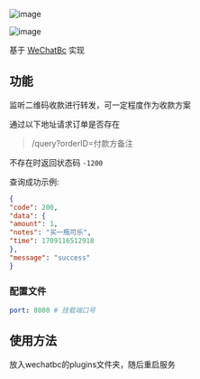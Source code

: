 ![image](https://github.com/meteorOSS/wechat-pay/assets/61687266/862f4901-828c-4f39-aa00-7c9cb302d584)

![image](https://github.com/meteorOSS/wechat-pay/assets/61687266/814d735b-9b8f-44a2-b319-be5439032d61)



基于 [WeChatBc](https://github.com/meteorOSS/WeChatBc) 实现

## 功能

监听二维码收款进行转发，可一定程度作为收款方案

通过以下地址请求订单是否存在

> /query?orderID=付款方备注

不存在时返回状态码 `-1200`

查询成功示例:

``` json
{
"code": 200,
"data": {
"amount": 1,
"notes": "买一瓶可乐",
"time": 1709116512918
},
"message": "success"
}
```


### 配置文件

``` yaml
port: 8080 # 挂载端口号
```

## 使用方法
放入wechatbc的plugins文件夹，随后重启服务
